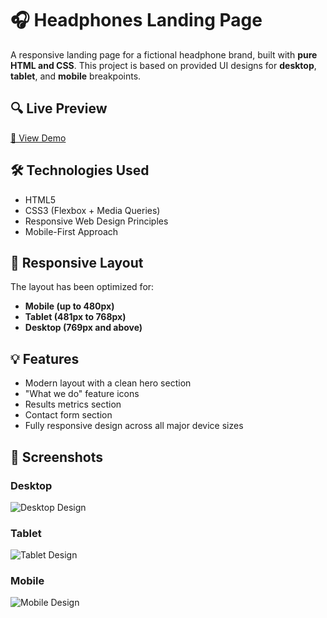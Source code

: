 # 🎧 Headphones Landing Page

A responsive landing page for a fictional headphone brand, built with **pure HTML and CSS**. This project is based on provided UI designs for **desktop**, **tablet**, and **mobile** breakpoints.

## 🔍 Live Preview

[🔗 View Demo](#) 

## 🛠️ Technologies Used

- HTML5
- CSS3 (Flexbox + Media Queries)
- Responsive Web Design Principles
- Mobile-First Approach

## 📱 Responsive Layout

The layout has been optimized for:
- **Mobile (up to 480px)**
- **Tablet (481px to 768px)**
- **Desktop (769px and above)**

## 💡 Features

- Modern layout with a clean hero section
- "What we do" feature icons
- Results metrics section
- Contact form section
- Fully responsive design across all major device sizes

## 📸 Screenshots

### Desktop
![Desktop Design](./01_headphones_desktop@2x.png)

### Tablet
![Tablet Design](./01_headphones_tablet@2x.png)

### Mobile
![Mobile Design](./01_headphones_mobile@2x.png)
